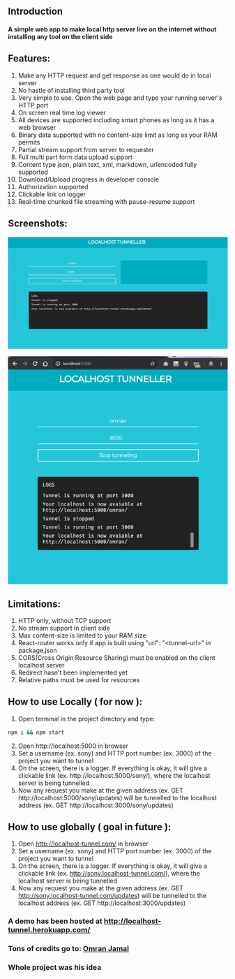 ## Introduction
#### A simple web app to make local http server live on the internet without installing any tool on the client side

## Features:
1. Make any HTTP request and get response as one would do in local server
2. No hastle of installing third party tool
3. Very simple to use. Open the web page and type your running server's HTTP port
4. On screen real time log viewer
5. All devices are supported including smart phones as long as it has a web browser
6. Binary data supported with no content-size limit as long as your RAM permits
7. Partial stream support from server to requester
8. Full multi part form data upload support
9. Content type json, plain text, xml, markdown, urlencoded fully supported
10. Download/Upload progress in developer console
11. Authorization supported
12. Clickable link on logger
13. Real-time chunked file streaming with pause-resume support

## Screenshots:

![SS1](./views/screenshots/omran-desktop-heroku.png?raw=true "Desktop Version Hosted on Heroku")

![SS2](./views/screenshots/screenshot-chrome-local.png?raw=true "Desktop Version MD Hosted on Localhost")

## Limitations:
1. HTTP only, without TCP support
2. No stream support in client side
3. Max content-size is limited to your RAM size
4. React-router works only if app is built using "url": "\<tunnel-url\>" in package.json
5. CORS(Cross Origin Resource Sharing) must be enabled on the client localhost server
6. Redirect hasn't been implemented yet
7. Relative paths must be used for resources

## How to use Locally ( for now ):
1. Open terminal in the project directory and type:
```bash
npm i && npm start
```
2. Open http://localhost:5000 in browser
3. Set a username (ex. sony) and HTTP port number (ex. 3000) of the project you want to tunnel
4. On the screen, there is a logger. If everything is okay, it will give a clickable link (ex. http://localhost:5000/sony/), where the localhost server is being tunnelled
5. Now any request you make at the given address (ex. GET http://localhost:5000/sony/updates) will be tunnelled to the localhost address (ex. GET http://localhost:3000/sony/updates)


## How to use globally ( goal in future ):
1. Open http://localhost-tunnel.com/ in browser
2. Set a username (ex. sony) and HTTP port number (ex. 3000) of the project you want to tunnel
3. On the screen, there is a logger. If everything is okay, it will give a clickable link (ex. http://sony.localhost-tunnel.com/), where the localhost server is being tunnelled
4. Now any request you make at the given address (ex. GET http://sony.localhost-tunnel.com/updates) will be tunnelled to the localhost address (ex. GET http://localhost:3000/updates)

### A demo has been hosted at http://localhost-tunnel.herokuapp.com/

### Tons of credits go to: [Omran Jamal](https://github.com/omranjamal)
### Whole project was his idea